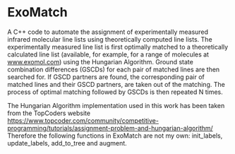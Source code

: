 # ExoMatch
A C++ code to automate the assignment of experimentally measured infrared molecular line lists using theoretically computed line lists.
The experimentally measured line list is first optimally matched to a theoretically calculated line list (available, for example, for a range of molecules at www.exomol.com) using the Hungarian Algorithm. Ground state combination differences (GSCDs) for each pair of matched lines are then searched for. If GSCD partners are found, the corresponding pair of matched lines and their GSCD partners, are taken out of the matching. The process of optimal matching followed by GSCDs is then repeated N times.

The Hungarian Algorithm implementation used in this work has been taken from the TopCoders website  https://www.topcoder.com/community/competitive-programming/tutorials/assignment-problem-and-hungarian-algorithm/
Therefore the following functions in ExoMatch are not my own: init_labels, update_labels, add_to_tree and augment.
